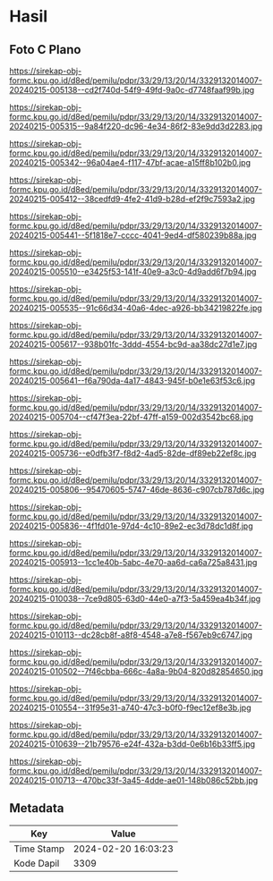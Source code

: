 # Hasil

## Foto C Plano

https://sirekap-obj-formc.kpu.go.id/d8ed/pemilu/pdpr/33/29/13/20/14/3329132014007-20240215-005138--cd2f740d-54f9-49fd-9a0c-d7748faaf99b.jpg

https://sirekap-obj-formc.kpu.go.id/d8ed/pemilu/pdpr/33/29/13/20/14/3329132014007-20240215-005315--9a84f220-dc96-4e34-86f2-83e9dd3d2283.jpg

https://sirekap-obj-formc.kpu.go.id/d8ed/pemilu/pdpr/33/29/13/20/14/3329132014007-20240215-005342--96a04ae4-f117-47bf-acae-a15ff8b102b0.jpg

https://sirekap-obj-formc.kpu.go.id/d8ed/pemilu/pdpr/33/29/13/20/14/3329132014007-20240215-005412--38cedfd9-4fe2-41d9-b28d-ef2f9c7593a2.jpg

https://sirekap-obj-formc.kpu.go.id/d8ed/pemilu/pdpr/33/29/13/20/14/3329132014007-20240215-005441--5f1818e7-cccc-4041-9ed4-df580239b88a.jpg

https://sirekap-obj-formc.kpu.go.id/d8ed/pemilu/pdpr/33/29/13/20/14/3329132014007-20240215-005510--e3425f53-141f-40e9-a3c0-4d9add6f7b94.jpg

https://sirekap-obj-formc.kpu.go.id/d8ed/pemilu/pdpr/33/29/13/20/14/3329132014007-20240215-005535--91c66d34-40a6-4dec-a926-bb34219822fe.jpg

https://sirekap-obj-formc.kpu.go.id/d8ed/pemilu/pdpr/33/29/13/20/14/3329132014007-20240215-005617--938b01fc-3ddd-4554-bc9d-aa38dc27d1e7.jpg

https://sirekap-obj-formc.kpu.go.id/d8ed/pemilu/pdpr/33/29/13/20/14/3329132014007-20240215-005641--f6a790da-4a17-4843-945f-b0e1e63f53c6.jpg

https://sirekap-obj-formc.kpu.go.id/d8ed/pemilu/pdpr/33/29/13/20/14/3329132014007-20240215-005704--cf47f3ea-22bf-47ff-a159-002d3542bc68.jpg

https://sirekap-obj-formc.kpu.go.id/d8ed/pemilu/pdpr/33/29/13/20/14/3329132014007-20240215-005736--e0dfb3f7-f8d2-4ad5-82de-df89eb22ef8c.jpg

https://sirekap-obj-formc.kpu.go.id/d8ed/pemilu/pdpr/33/29/13/20/14/3329132014007-20240215-005806--95470605-5747-46de-8636-c907cb787d6c.jpg

https://sirekap-obj-formc.kpu.go.id/d8ed/pemilu/pdpr/33/29/13/20/14/3329132014007-20240215-005836--4f1fd01e-97d4-4c10-89e2-ec3d78dc1d8f.jpg

https://sirekap-obj-formc.kpu.go.id/d8ed/pemilu/pdpr/33/29/13/20/14/3329132014007-20240215-005913--1cc1e40b-5abc-4e70-aa6d-ca6a725a8431.jpg

https://sirekap-obj-formc.kpu.go.id/d8ed/pemilu/pdpr/33/29/13/20/14/3329132014007-20240215-010038--7ce9d805-63d0-44e0-a7f3-5a459ea4b34f.jpg

https://sirekap-obj-formc.kpu.go.id/d8ed/pemilu/pdpr/33/29/13/20/14/3329132014007-20240215-010113--dc28cb8f-a8f8-4548-a7e8-f567eb9c6747.jpg

https://sirekap-obj-formc.kpu.go.id/d8ed/pemilu/pdpr/33/29/13/20/14/3329132014007-20240215-010502--7f46cbba-666c-4a8a-9b04-820d82854650.jpg

https://sirekap-obj-formc.kpu.go.id/d8ed/pemilu/pdpr/33/29/13/20/14/3329132014007-20240215-010554--31f95e31-a740-47c3-b0f0-f9ec12ef8e3b.jpg

https://sirekap-obj-formc.kpu.go.id/d8ed/pemilu/pdpr/33/29/13/20/14/3329132014007-20240215-010639--21b79576-e24f-432a-b3dd-0e6b16b33ff5.jpg

https://sirekap-obj-formc.kpu.go.id/d8ed/pemilu/pdpr/33/29/13/20/14/3329132014007-20240215-010713--470bc33f-3a45-4dde-ae01-148b086c52bb.jpg


## Metadata

| Key        | Value               |
| ---------- | ------------------- |
| Time Stamp | 2024-02-20 16:03:23 |
| Kode Dapil | 3309                |



